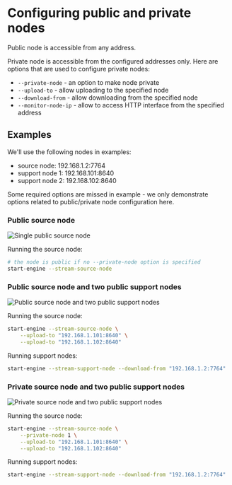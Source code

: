 # Configuring public and private nodes

Public node is accessible from any address.

Private node is accessible from the configured addresses only. Here are options that are used to configure private nodes:

- `--private-node` - an option to make node private
- `--upload-to` - allow uploading to the specified node
- `--download-from` - allow downloading from the specified node
- `--monitor-node-ip` - allow to access HTTP interface from the specified address

## Examples

We'll use the following nodes in examples:

- source node: 192.168.1.2:7764
- support node 1: 192.168.101:8640
- support node 2: 192.168.102:8640

Some required options are missed in example - we only demonstrate options related to public/private node configuration here.

### Public source node

![Single public source node]({{assets_root}}/images/broadcasting/public-private-nodes/example_1.jpg "Single public source node")

Running the source node:

```bash
# the node is public if no --private-node option is specified
start-engine --stream-source-node
```

### Public source node and two public support nodes

![Public source node and two public support nodes]({{assets_root}}/images/broadcasting/public-private-nodes/example_2.jpg "Public source node and two public support nodes")

Running the source node:

```bash
start-engine --stream-source-node \
    --upload-to "192.168.1.101:8640" \
    --upload-to "192.168.1.102:8640"
```

Running support nodes:

```bash
start-engine --stream-support-node --download-from "192.168.1.2:7764"
```

### Private source node and two public support nodes

![Private source node and two public support nodes]({{assets_root}}/images/broadcasting/public-private-nodes/example_3.jpg "Private source node and two public support nodes")

Running the source node:

```bash
start-engine --stream-source-node \
    --private-node 1 \
    --upload-to "192.168.1.101:8640" \
    --upload-to "192.168.1.102:8640"
```

Running support nodes:

```bash
start-engine --stream-support-node --download-from "192.168.1.2:7764"
```